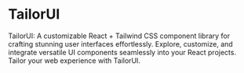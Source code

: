 # TailorUI
TailorUI: A customizable React + Tailwind CSS component library for crafting stunning user interfaces effortlessly. Explore, customize, and integrate versatile UI components seamlessly into your React projects. Tailor your web experience with TailorUI.
